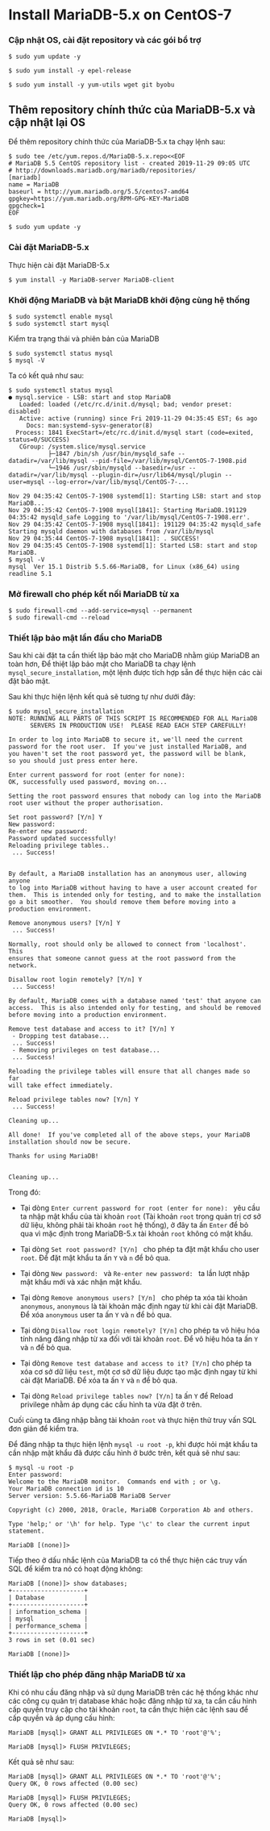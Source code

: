 # Install MariaDB-5.x on CentOS-7



### Cập nhật OS, cài đặt repository và các gói bổ trợ

```
$ sudo yum update -y

$ sudo yum install -y epel-release

$ sudo yum install -y yum-utils wget git byobu
```




## Thêm repository chính thức của MariaDB-5.x và cập nhật lại OS
Để thêm repository chính thức của MariaDB-5.x ta chạy lệnh sau:

```
$ sudo tee /etc/yum.repos.d/MariaDB-5.x.repo<<EOF
# MariaDB 5.5 CentOS repository list - created 2019-11-29 09:05 UTC
# http://downloads.mariadb.org/mariadb/repositories/
[mariadb]
name = MariaDB
baseurl = http://yum.mariadb.org/5.5/centos7-amd64
gpgkey=https://yum.mariadb.org/RPM-GPG-KEY-MariaDB
gpgcheck=1
EOF

$ sudo yum update -y
```




### Cài đặt MariaDB-5.x
Thực hiện cài đặt MariaDB-5.x

```
$ yum install -y MariaDB-server MariaDB-client
```




### Khởi động MariaDB và bật MariaDB khởi động cùng hệ thống

```
$ sudo systemctl enable mysql
$ sudo systemctl start mysql
```

Kiểm tra trạng thái và phiên bản của MariaDB

```
$ sudo systemctl status mysql
$ mysql -V
```

Ta có kết quả như sau:

```
$ sudo systemctl status mysql
● mysql.service - LSB: start and stop MariaDB
   Loaded: loaded (/etc/rc.d/init.d/mysql; bad; vendor preset: disabled)
   Active: active (running) since Fri 2019-11-29 04:35:45 EST; 6s ago
     Docs: man:systemd-sysv-generator(8)
  Process: 1841 ExecStart=/etc/rc.d/init.d/mysql start (code=exited, status=0/SUCCESS)
   CGroup: /system.slice/mysql.service
           ├─1847 /bin/sh /usr/bin/mysqld_safe --datadir=/var/lib/mysql --pid-file=/var/lib/mysql/CentOS-7-1908.pid
           └─1946 /usr/sbin/mysqld --basedir=/usr --datadir=/var/lib/mysql --plugin-dir=/usr/lib64/mysql/plugin --user=mysql --log-error=/var/lib/mysql/CentOS-7-...

Nov 29 04:35:42 CentOS-7-1908 systemd[1]: Starting LSB: start and stop MariaDB...
Nov 29 04:35:42 CentOS-7-1908 mysql[1841]: Starting MariaDB.191129 04:35:42 mysqld_safe Logging to '/var/lib/mysql/CentOS-7-1908.err'.
Nov 29 04:35:42 CentOS-7-1908 mysql[1841]: 191129 04:35:42 mysqld_safe Starting mysqld daemon with databases from /var/lib/mysql
Nov 29 04:35:44 CentOS-7-1908 mysql[1841]: . SUCCESS!
Nov 29 04:35:45 CentOS-7-1908 systemd[1]: Started LSB: start and stop MariaDB.
$ mysql -V
mysql  Ver 15.1 Distrib 5.5.66-MariaDB, for Linux (x86_64) using readline 5.1
```




### Mở firewall cho phép kết nối MariaDB từ xa

```
$ sudo firewall-cmd --add-service=mysql --permanent
$ sudo firewall-cmd --reload
```




### Thiết lập bảo mật lần đầu cho MariaDB
Sau khi cài đặt ta cần thiết lập bảo mật cho MariaDB nhằm giúp MariaDB an toàn hơn, Để thiệt lập bảo mật cho MariaDB ta chạy lệnh `mysql_secure_installation`, một lệnh được tích hợp sẵn để thực hiện các cài đặt bảo mật.

Sau khi thực hiện lệnh kết quả sẽ tương tự như dưới đây:

```
$ sudo mysql_secure_installation
NOTE: RUNNING ALL PARTS OF THIS SCRIPT IS RECOMMENDED FOR ALL MariaDB
      SERVERS IN PRODUCTION USE!  PLEASE READ EACH STEP CAREFULLY!

In order to log into MariaDB to secure it, we'll need the current
password for the root user.  If you've just installed MariaDB, and
you haven't set the root password yet, the password will be blank,
so you should just press enter here.

Enter current password for root (enter for none): 
OK, successfully used password, moving on...

Setting the root password ensures that nobody can log into the MariaDB
root user without the proper authorisation.

Set root password? [Y/n] Y
New password: 
Re-enter new password: 
Password updated successfully!
Reloading privilege tables..
 ... Success!


By default, a MariaDB installation has an anonymous user, allowing anyone
to log into MariaDB without having to have a user account created for
them.  This is intended only for testing, and to make the installation
go a bit smoother.  You should remove them before moving into a
production environment.

Remove anonymous users? [Y/n] Y
 ... Success!

Normally, root should only be allowed to connect from 'localhost'.  This
ensures that someone cannot guess at the root password from the network.

Disallow root login remotely? [Y/n] Y
 ... Success!

By default, MariaDB comes with a database named 'test' that anyone can
access.  This is also intended only for testing, and should be removed
before moving into a production environment.

Remove test database and access to it? [Y/n] Y
 - Dropping test database...
 ... Success!
 - Removing privileges on test database...
 ... Success!

Reloading the privilege tables will ensure that all changes made so far
will take effect immediately.

Reload privilege tables now? [Y/n] Y
 ... Success!

Cleaning up...

All done!  If you've completed all of the above steps, your MariaDB
installation should now be secure.

Thanks for using MariaDB!


Cleaning up...
```

Trong đó:
- Tại dòng `Enter current password for root (enter for none): ` yêu cầu ta nhập mật khẩu của tài khoản `root` (Tài khoản `root` trong quản trị cơ sở dữ liệu, không phải tài khoản `root` hệ thống), ở đây ta ấn `Enter` để bỏ qua vì mặc định trong MariaDB-5.x tài khoản `root` không có mật khẩu.

- Tại dòng `Set root password? [Y/n] ` cho phép ta đặt mật khẩu cho user `root`. Để đặt mật khẩu ta ấn `Y` và `n` để bỏ qua.

- Tại dòng `New password: ` và `Re-enter new password: ` ta lần lượt nhập mật khẩu mới và xác nhận mật khẩu.

- Tại dòng `Remove anonymous users? [Y/n] ` cho phép ta xóa tài khoản `anonymous`, `anonymous` là tài khoản mặc định ngay từ khi cài đặt MariaDB. Để xóa `anonymous` user ta ấn `Y` và `n` để bỏ qua.

- Tại dòng `Disallow root login remotely? [Y/n]` cho phép ta vô hiệu hóa tính năng đăng nhập từ xa đối với tài khoản `root`. Để vô hiệu hóa ta ấn `Y` và `n` để bỏ qua.

- Tại dòng `Remove test database and access to it? [Y/n]` cho phép ta xóa cơ sở dữ liệu `test`, một cơ sở dữ liệu được tạo mặc định ngay từ khi cài đặt MariaDB. Để xóa ta ấn `Y` và `n` để bỏ qua.

- Tại dòng `Reload privilege tables now? [Y/n]` ta ấn `Y` để Reload privilege nhằm áp dụng các cấu hình ta vừa đặt ở trên.

Cuối cùng ta đăng nhập bằng tài khoản `root` và thực hiện thử truy vấn SQL đơn giản để kiểm tra.

Để đăng nhập ta thực hiện lệnh `mysql -u root -p`, khi được hỏi mật khẩu ta cần nhập mật khẩu đã được cấu hình ở bước trên, kết quả sẽ như sau:

```
$ mysql -u root -p
Enter password: 
Welcome to the MariaDB monitor.  Commands end with ; or \g.
Your MariaDB connection id is 10
Server version: 5.5.66-MariaDB MariaDB Server

Copyright (c) 2000, 2018, Oracle, MariaDB Corporation Ab and others.

Type 'help;' or '\h' for help. Type '\c' to clear the current input statement.

MariaDB [(none)]>
```

Tiếp theo ở dấu nhắc lệnh của MariaDB ta có thể thực hiện các truy vấn SQL để kiểm tra nó có hoạt động không:

```
MariaDB [(none)]> show databases;
+--------------------+
| Database           |
+--------------------+
| information_schema |
| mysql              |
| performance_schema |
+--------------------+
3 rows in set (0.01 sec)

MariaDB [(none)]> 
```




### Thiết lập cho phép đăng nhập MariaDB từ xa
Khi có nhu cầu đăng nhập và sử dụng MariaDB trên các hệ thống khác như các công cụ quản trị database khác hoặc đăng nhập từ xa, ta cần cấu hình cấp quyền truy cập cho tài khoản `root`, ta cần thực hiện các lệnh sau để cấp quyền và áp dụng cấu hình:

```
MariaDB [mysql]> GRANT ALL PRIVILEGES ON *.* TO 'root'@'%';

MariaDB [mysql]> FLUSH PRIVILEGES;
```

Kết quả sẽ như sau:

```
MariaDB [mysql]> GRANT ALL PRIVILEGES ON *.* TO 'root'@'%';
Query OK, 0 rows affected (0.00 sec)

MariaDB [mysql]> FLUSH PRIVILEGES;
Query OK, 0 rows affected (0.00 sec)

MariaDB [mysql]> 
```